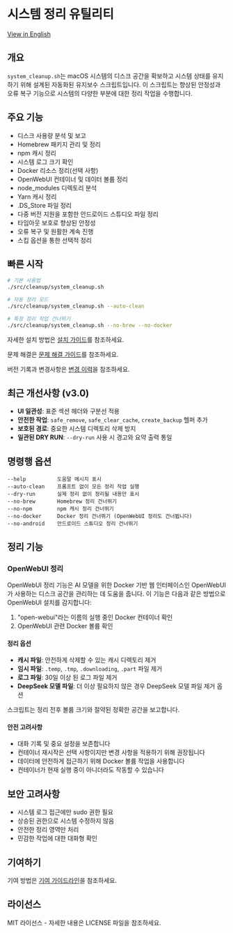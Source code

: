 # 시스템 정리 유틸리티

[View in English](README.md)

## 개요

`system_cleanup.sh`는 macOS 시스템의 디스크 공간을 확보하고 시스템 상태를 유지하기 위해 설계된 자동화된 유지보수 스크립트입니다. 이 스크립트는 향상된 안정성과 오류 복구 기능으로 시스템의 다양한 부분에 대한 정리 작업을 수행합니다.

## 주요 기능

- 디스크 사용량 분석 및 보고
- Homebrew 패키지 관리 및 정리
- npm 캐시 정리
- 시스템 로그 크기 확인
- Docker 리소스 정리(선택 사항)
- OpenWebUI 컨테이너 및 데이터 볼륨 정리
- node_modules 디렉토리 분석
- Yarn 캐시 정리
- .DS_Store 파일 정리
- 다중 버전 지원을 포함한 안드로이드 스튜디오 파일 정리
- 타임아웃 보호로 향상된 안정성
- 오류 복구 및 원활한 계속 진행
- 스킵 옵션을 통한 선택적 정리

## 빠른 시작

```bash
# 기본 사용법
./src/cleanup/system_cleanup.sh

# 자동 정리 모드
./src/cleanup/system_cleanup.sh --auto-clean

# 특정 정리 작업 건너뛰기
./src/cleanup/system_cleanup.sh --no-brew --no-docker
```

자세한 설치 방법은 [설치 가이드](../common/INSTALLATION.md)를 참조하세요.

문제 해결은 [문제 해결 가이드](TROUBLESHOOTING.md)를 참조하세요.

버전 기록과 변경사항은 [변경 이력](CHANGELOG.md)을 참조하세요.

## 최근 개선사항 (v3.0)

- **UI 일관성**: 표준 섹션 헤더와 구분선 적용
- **안전한 작업**: `safe_remove`, `safe_clear_cache`, `create_backup` 헬퍼 추가
- **보호된 경로**: 중요한 시스템 디렉토리 삭제 방지
- **일관된 DRY RUN**: `--dry-run` 사용 시 경고와 요약 출력 통일

## 명령행 옵션

```
--help          도움말 메시지 표시
--auto-clean    프롬프트 없이 모든 정리 작업 실행
--dry-run       실제 정리 없이 정리될 내용만 표시
--no-brew       Homebrew 정리 건너뛰기
--no-npm        npm 캐시 정리 건너뛰기
--no-docker     Docker 정리 건너뛰기 (OpenWebUI 정리도 건너뜁니다)
--no-android    안드로이드 스튜디오 정리 건너뛰기
```

## 정리 기능

### OpenWebUI 정리

OpenWebUI 정리 기능은 AI 모델을 위한 Docker 기반 웹 인터페이스인 OpenWebUI가 사용하는 디스크 공간을 관리하는 데 도움을 줍니다. 이 기능은 다음과 같은 방법으로 OpenWebUI 설치를 감지합니다:

1. "open-webui"라는 이름의 실행 중인 Docker 컨테이너 확인
2. OpenWebUI 관련 Docker 볼륨 확인

#### 정리 옵션

- **캐시 파일**: 안전하게 삭제할 수 있는 캐시 디렉토리 제거
- **임시 파일**: `.temp`, `.tmp`, `.downloading`, `.part` 파일 제거
- **로그 파일**: 30일 이상 된 로그 파일 제거
- **DeepSeek 모델 파일**: 더 이상 필요하지 않은 경우 DeepSeek 모델 파일 제거 옵션

스크립트는 정리 전후 볼륨 크기와 절약된 정확한 공간을 보고합니다.

#### 안전 고려사항

- 대화 기록 및 중요 설정을 보존합니다
- 컨테이너 재시작은 선택 사항이지만 변경 사항을 적용하기 위해 권장됩니다
- 데이터에 안전하게 접근하기 위해 Docker 볼륨 작업을 사용합니다
- 컨테이너가 현재 실행 중이 아니더라도 작동할 수 있습니다

## 보안 고려사항

- 시스템 로그 접근에만 sudo 권한 필요
- 상승된 권한으로 시스템 수정하지 않음
- 안전한 정리 영역만 처리
- 민감한 작업에 대한 대화형 확인

## 기여하기

기여 방법은 [기여 가이드라인](../common/CONTRIBUTING.md)을 참조하세요.

## 라이선스

MIT 라이선스 - 자세한 내용은 LICENSE 파일을 참조하세요.
